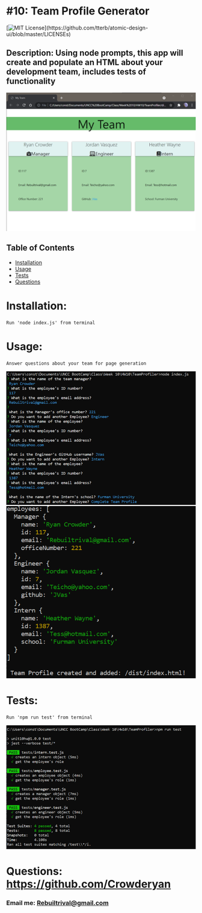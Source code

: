 # #10: Team Profile Generator

[![MIT License](https://img.shields.io/apm/l/atomic-design-ui.svg?)](https://github.com/tterb/atomic-design-ui/blob/master/LICENSEs)

## Description: Using node prompts, this app will create and populate an HTML about your development team, includes tests of functionality

![Team page](./assets/images/profile-page.png)

## Table of Contents

- [Installation](#installation)
- [Usage](#usage)
- [Tests](#tests)
- [Questions](#questions)

# Installation:

    Run 'node index.js' from terminal

# Usage:

    Answer questions about your team for page generation

![Questions for profiles](./assets/images/profiler-prompts.png)
![Console log of answers](./assets/images/logged.png)

# Tests:

    Run 'npm run test' from terminal

![Running tests with pass](./assets/images/run-tests.png)

# Questions: https://github.com/Crowderyan

### Email me: <a href="mailto:Rebuiltrival@gmail.com" hspace="20">Rebuiltrival@gmail.com</a>
